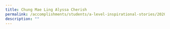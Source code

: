 ```yaml
---
title: Chung Mae Ling Alyssa Cherish
permalink: /accomplishments/students/a-level-inspirational-stories/2020/cherish/
description: ""
---
```

